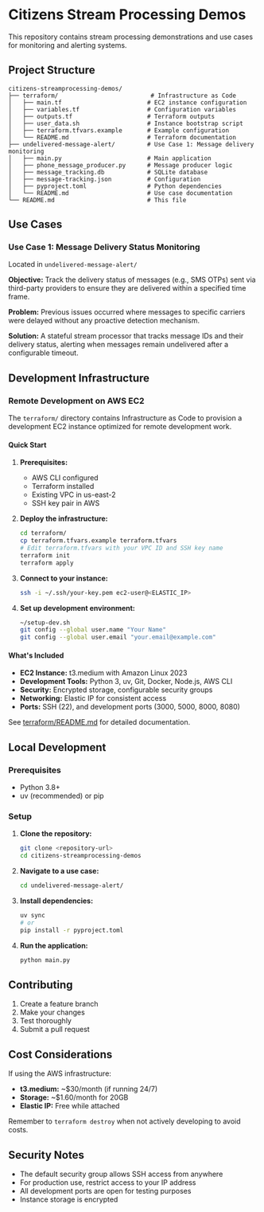 # Citizens Stream Processing Demos

This repository contains stream processing demonstrations and use cases for monitoring and alerting systems.

## Project Structure

```
citizens-streamprocessing-demos/
├── terraform/                          # Infrastructure as Code
│   ├── main.tf                        # EC2 instance configuration
│   ├── variables.tf                   # Configuration variables
│   ├── outputs.tf                     # Terraform outputs
│   ├── user_data.sh                   # Instance bootstrap script
│   ├── terraform.tfvars.example       # Example configuration
│   └── README.md                      # Terraform documentation
├── undelivered-message-alert/         # Use Case 1: Message delivery monitoring
│   ├── main.py                        # Main application
│   ├── phone_message_producer.py      # Message producer logic
│   ├── message_tracking.db            # SQLite database
│   ├── message-tracking.json          # Configuration
│   ├── pyproject.toml                 # Python dependencies
│   └── README.md                      # Use case documentation
└── README.md                          # This file
```

## Use Cases

### Use Case 1: Message Delivery Status Monitoring
Located in `undelivered-message-alert/`

**Objective:** Track the delivery status of messages (e.g., SMS OTPs) sent via third-party providers to ensure they are delivered within a specified time frame.

**Problem:** Previous issues occurred where messages to specific carriers were delayed without any proactive detection mechanism.

**Solution:** A stateful stream processor that tracks message IDs and their delivery status, alerting when messages remain undelivered after a configurable timeout.

## Development Infrastructure

### Remote Development on AWS EC2

The `terraform/` directory contains Infrastructure as Code to provision a development EC2 instance optimized for remote development work.

#### Quick Start

1. **Prerequisites:**
   - AWS CLI configured
   - Terraform installed
   - Existing VPC in us-east-2
   - SSH key pair in AWS

2. **Deploy the infrastructure:**
   ```bash
   cd terraform/
   cp terraform.tfvars.example terraform.tfvars
   # Edit terraform.tfvars with your VPC ID and SSH key name
   terraform init
   terraform apply
   ```

3. **Connect to your instance:**
   ```bash
   ssh -i ~/.ssh/your-key.pem ec2-user@<ELASTIC_IP>
   ```

4. **Set up development environment:**
   ```bash
   ~/setup-dev.sh
   git config --global user.name "Your Name"
   git config --global user.email "your.email@example.com"
   ```

#### What's Included

- **EC2 Instance:** t3.medium with Amazon Linux 2023
- **Development Tools:** Python 3, uv, Git, Docker, Node.js, AWS CLI
- **Security:** Encrypted storage, configurable security groups
- **Networking:** Elastic IP for consistent access
- **Ports:** SSH (22), and development ports (3000, 5000, 8000, 8080)

See [terraform/README.md](terraform/README.md) for detailed documentation.

## Local Development

### Prerequisites

- Python 3.8+
- uv (recommended) or pip

### Setup

1. **Clone the repository:**
   ```bash
   git clone <repository-url>
   cd citizens-streamprocessing-demos
   ```

2. **Navigate to a use case:**
   ```bash
   cd undelivered-message-alert/
   ```

3. **Install dependencies:**
   ```bash
   uv sync
   # or
   pip install -r pyproject.toml
   ```

4. **Run the application:**
   ```bash
   python main.py
   ```

## Contributing

1. Create a feature branch
2. Make your changes
3. Test thoroughly
4. Submit a pull request

## Cost Considerations

If using the AWS infrastructure:
- **t3.medium:** ~$30/month (if running 24/7)
- **Storage:** ~$1.60/month for 20GB
- **Elastic IP:** Free while attached

Remember to `terraform destroy` when not actively developing to avoid costs.

## Security Notes

- The default security group allows SSH access from anywhere
- For production use, restrict access to your IP address
- All development ports are open for testing purposes
- Instance storage is encrypted 